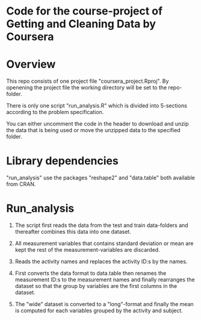 # Code for the course-project of Getting and Cleaning Data by Coursera

# Overview
This repo consists of one project file "coursera_project.Rproj". By openening the project file the working directory will be set to the repo-folder.

There is only one script "run_analysis.R" which is divided into 5-sections according to the problem specification.

You can either uncomment the code in the header to download and unzip the data that is being used or move the unzipped data to the specified folder.

# Library dependencies
"run_analysis" use the packages "reshape2" and "data.table" both available from CRAN.

# Run_analysis
1. The script first reads the data from the test and train data-folders and thereafter combines this data into one dataset.

2. All measurement variables that contains standard deviation or mean are kept the rest of the measurement-variables are discarded.

3. Reads the activity names and replaces the activity ID:s by the names.

4. First converts the data format to data.table then renames the measurement ID:s to the measurement names and finally
 rearranges the dataset so that the group by variables are the first columns in the dataset.
 
5. The "wide" dataset is converted to a "long"-format and finally the mean is computed for each variables grouped by the activity and subject. 